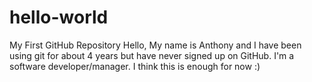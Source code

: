 # hello-world
My First GitHub Repository
Hello, My name is Anthony and I have been using git for about 4 years but have never signed up on GitHub. I'm a software developer/manager. I think this is enough for now :)
